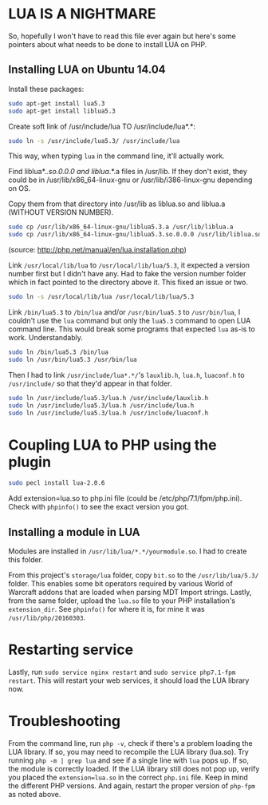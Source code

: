 # LUA IS A NIGHTMARE
So, hopefully I won't have to read this file ever again but here's some pointers about what needs to be done to install LUA on PHP.

## Installing LUA on Ubuntu 14.04
Install these packages:

```bash
sudo apt-get install lua5.3
sudo apt-get install liblua5.3
```

Create soft link of /usr/include/lua TO /usr/include/lua*.*:
```bash
sudo ln -s /usr/include/lua5.3/ /usr/include/lua
```
This way, when typing `lua` in the command line, it'll actually work.

Find liblua*.*.so.0.0.0 and liblua*.*.a files in /usr/lib.
If they don't exist, they could be in /usr/lib/x86_64-linux-gnu or /usr/lib/i386-linux-gnu depending on OS.

Copy them from that directory into /usr/lib as liblua.so and liblua.a (WITHOUT VERSION NUMBER).
```bash
sudo cp /usr/lib/x86_64-linux-gnu/liblua5.3.a /usr/lib/liblua.a
sudo cp /usr/lib/x86_64-linux-gnu/liblua5.3.so.0.0.0 /usr/lib/liblua.so
```

(source: http://php.net/manual/en/lua.installation.php)

Link `/usr/local/lib/lua` to `/usr/local/lib/lua/5.3`, it expected a version number first but I didn't have any. Had to fake the version number folder which in fact pointed to the directory above it.
This fixed an issue or two.

```bash
sudo ln -s /usr/local/lib/lua /usr/local/lib/lua/5.3
```

Link `/bin/lua5.3` to `/bin/lua` and/or `/usr/bin/lua5.3` to `/usr/bin/lua`, I couldn't use the `lua` command but only the `lua5.3` command to open LUA command line. This would break some programs that expected `lua` as-is to work. Understandably.

```bash
sudo ln /bin/lua5.3 /bin/lua
sudo ln /usr/bin/lua5.3 /usr/bin/lua
```

Then I had to link `/usr/include/lua*.*/`'s `lauxlib.h`, `lua.h`, `luaconf.h` to `/usr/include/` so that they'd appear in that folder.

```bash
sudo ln /usr/include/lua5.3/lua.h /usr/include/lauxlib.h
sudo ln /usr/include/lua5.3/lua.h /usr/include/lua.h
sudo ln /usr/include/lua5.3/lua.h /usr/include/luaconf.h
```

# Coupling LUA to PHP using the plugin
```bash
sudo pecl install lua-2.0.6
```
Add extension=lua.so to php.ini file (could be /etc/php/7.1/fpm/php.ini). Check with `phpinfo()` to see the exact version you got.

## Installing a module in LUA
Modules are installed in `/usr/lib/lua/*.*/yourmodule.so`. I had to create this folder.

From this project's `storage/lua` folder, copy `bit.so` to the `/usr/lib/lua/5.3/` folder. This enables some bit operators required by various World of Warcraft addons that are loaded when parsing MDT Import strings.
Lastly, from the same folder,  upload the `lua.so` file to your PHP installation's `extension_dir`. See `phpinfo()` for where it is, for mine it was `/usr/lib/php/20160303`.

# Restarting service
Lastly, run `sudo service nginx restart` and `sudo service php7.1-fpm restart`. This will restart your web services, it should load the LUA library now.

# Troubleshooting
From the command line, run `php -v`, check if there's a problem loading the LUA library.  If so, you may need to recompile the LUA library (lua.so).
Try running `php -m | grep lua` and see if a single line with `lua` pops up. If so, the module is correctly loaded.
If the LUA library still does not pop up, verify you placed the `extension=lua.so` in the correct `php.ini` file. Keep in mind the different PHP versions.
And again, restart the proper version of `php-fpm` as noted above.